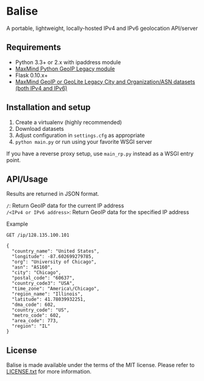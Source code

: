 # Balise

A portable, lightweight, locally-hosted IPv4 and IPv6 geolocation API/server

## Requirements

* Python 3.3+ or 2.x with ipaddress module
* [MaxMind Python GeoIP Legacy module](https://github.com/maxmind/geoip-api-python)
* Flask 0.10.x+
* [MaxMind GeoIP or GeoLite Legacy City and Organization/ASN datasets (both IPv4 and IPv6)](https://dev.maxmind.com/geoip/legacy/geolite/)

## Installation and setup

1. Create a virtualenv (highly recommended)
2. Download datasets
3. Adjust configuration in ```settings.cfg``` as appropriate
4. ```python main.py``` or run using your favorite WSGI server

If you have a reverse proxy setup, use ```main_rp.py``` instead as
a WSGI entry point.

## API/Usage

Results are returned in JSON format.

```/```: Return GeoIP data for the current IP address    
```/<IPv4 or IPv6 address>```: Return GeoIP data for the specified IP address

Example
```
GET /ip/128.135.100.101

{
  "country_name": "United States",
  "longitude": -87.602699279785,
  "org": "University of Chicago",
  "asn": "AS160",
  "city": "Chicago",
  "postal_code": "60637",
  "country_code3": "USA",
  "time_zone": "America\/Chicago",
  "region_name": "Illinois",
  "latitude": 41.78039932251,
  "dma_code": 602,
  "country_code": "US",
  "metro_code": 602,
  "area_code": 773,
  "region": "IL"
}
```

## License

Balise is made available under the terms of the MIT license. Please refer to [LICENSE.txt](LICENSE.txt)
for more information.
